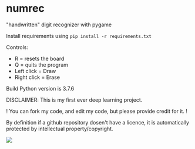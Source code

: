 # numrec
"handwritten" digit recognizer with pygame

Install requirements using ```pip install -r requirements.txt```

Controls:
  - R = resets the board
  - Q = quits the program
  - Left click = Draw
  - Right click = Erase
  
Build Python version is 3.7.6

DISCLAIMER: This is my first ever deep learning project.

! You can fork my code, and edit my code, but please provide credit for it. !

By definition if a github repository dosen't have a licence, it is automatically protected by intellectual property/copyright.

![](https://github.com/mrmalac/images_for_readmes/blob/main/numrec/numrec.gif)
